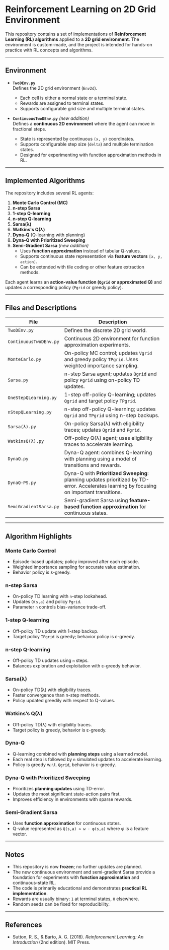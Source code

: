 # Reinforcement Learning on 2D Grid Environment

This repository contains a set of implementations of **Reinforcement Learning (RL) algorithms** applied to a **2D grid environment**. The environment is custom-made, and the project is intended for hands-on practice with RL concepts and algorithms.

---

## Environment

- **`TwoDEnv.py`**  
  Defines the 2D grid environment (`Env2d`).  
  - Each cell is either a normal state or a terminal state.  
  - Rewards are assigned to terminal states.  
  - Supports configurable grid size and multiple terminal states.  

- **`ContinuousTwoDEnv.py`** *(new addition)*  
  Defines a **continuous 2D environment** where the agent can move in fractional steps.  
  - State is represented by continuous `(x, y)` coordinates.  
  - Supports configurable step size (`delta`) and multiple termination states.  
  - Designed for experimenting with function approximation methods in RL.

---

## Implemented Algorithms

The repository includes several RL agents:

1. **Monte Carlo Control (MC)**  
2. **n-step Sarsa**  
3. **1-step Q-learning**  
4. **n-step Q-learning**  
5. **Sarsa(λ)**  
6. **Watkins's Q(λ)**  
7. **Dyna-Q** (Q-learning with planning)  
8. **Dyna-Q with Prioritized Sweeping**  
9. **Semi-Gradient Sarsa** *(new addition)*  
   - Uses **function approximation** instead of tabular Q-values.  
   - Supports continuous state representation via **feature vectors** `[x, y, action]`.  
   - Can be extended with tile coding or other feature extraction methods.  

Each agent learns an **action-value function (`Qgrid` or approximated Q)** and updates a corresponding policy (`Pgrid` or greedy policy).

---

## Files and Descriptions

| File | Description |
|------|-------------|
| `TwoDEnv.py` | Defines the discrete 2D grid world. |
| `ContinuousTwoDEnv.py` | Continuous 2D environment for function approximation experiments. |
| `MonteCarlo.py` | On-policy MC control; updates `Vgrid` and greedy policy `TPgrid`. Uses weighted importance sampling. |
| `Sarsa.py` | n-step Sarsa agent; updates `Qgrid` and policy `Pgrid` using on-policy TD updates. |
| `OneStepQLearning.py` | 1-step off-policy Q-learning; updates `Qgrid` and target policy `TPgrid`. |
| `nStepQLearning.py` | n-step off-policy Q-learning; updates `Qgrid` and `TPgrid` using n-step backups. |
| `Sarsa(λ).py` | On-policy Sarsa(λ) with eligibility traces; updates `Qgrid` and `Pgrid`. |
| `WatkinsQ(λ).py` | Off-policy Q(λ) agent; uses eligibility traces to accelerate learning. |
| `DynaQ.py` | Dyna-Q agent: combines Q-learning with planning using a model of transitions and rewards. |
| `DynaQ-PS.py` | Dyna-Q with **Prioritized Sweeping**: planning updates prioritized by TD-error. Accelerates learning by focusing on important transitions. |
| `SemiGradientSarsa.py` | Semi-gradient Sarsa using **feature-based function approximation** for continuous states. |

---

## Algorithm Highlights

### Monte Carlo Control
- Episode-based updates; policy improved after each episode.  
- Weighted importance sampling for accurate value estimation.  
- Behavior policy is ε-greedy.

### n-step Sarsa
- On-policy TD learning with `n`-step lookahead.  
- Updates `Q(s,a)` and policy `Pgrid`.  
- Parameter `n` controls bias-variance trade-off.

### 1-step Q-learning
- Off-policy TD update with 1-step backup.  
- Target policy `TPgrid` is greedy; behavior policy is ε-greedy.

### n-step Q-learning
- Off-policy TD updates using `n` steps.  
- Balances exploration and exploitation with ε-greedy behavior.

### Sarsa(λ)
- On-policy TD(λ) with eligibility traces.  
- Faster convergence than n-step methods.  
- Policy updated greedily with respect to Q-values.

### Watkins’s Q(λ)
- Off-policy TD(λ) with eligibility traces.  
- Target policy is greedy, behavior is ε-greedy.

### Dyna-Q
- Q-learning combined with **planning steps** using a learned model.  
- Each real step is followed by `n` simulated updates to accelerate learning.  
- Policy is greedy w.r.t. `Qgrid`, behavior is ε-greedy.

### Dyna-Q with Prioritized Sweeping
- Prioritizes **planning updates** using TD-error.  
- Updates the most significant state-action pairs first.  
- Improves efficiency in environments with sparse rewards.

### Semi-Gradient Sarsa
- Uses **function approximation** for continuous states.  
- Q-value represented as `Q(s,a) ≈ w · φ(s,a)` where φ is a feature vector.  


---

## Notes

- This repository is now **frozen**; no further updates are planned.  
- The new continuous environment and semi-gradient Sarsa provide a foundation for experiments with **function approximation** and continuous-state RL.  
- The code is primarily educational and demonstrates **practical RL implementation**.  
- Rewards are usually binary: `1` at terminal states, `0` elsewhere.  
- Random seeds can be fixed for reproducibility.  

---

## References

- Sutton, R. S., & Barto, A. G. (2018). *Reinforcement Learning: An Introduction* (2nd edition). MIT Press.

